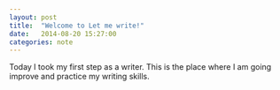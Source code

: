 ```yaml
---
layout: post
title:  "Welcome to Let me write!"
date:   2014-08-20 15:27:00
categories: note
---
```

Today I took my first step as a writer. This is the place where I am going improve and practice my writing skills.
